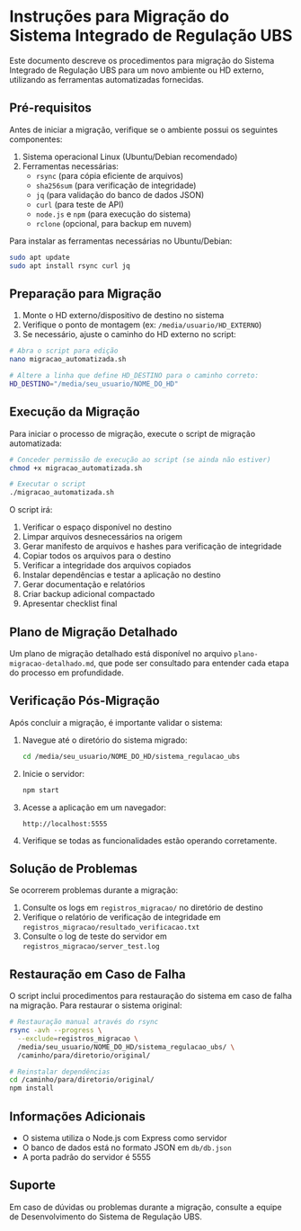 # Instruções para Migração do Sistema Integrado de Regulação UBS

Este documento descreve os procedimentos para migração do Sistema Integrado de Regulação UBS para um novo ambiente ou HD externo, utilizando as ferramentas automatizadas fornecidas.

## Pré-requisitos

Antes de iniciar a migração, verifique se o ambiente possui os seguintes componentes:

1. Sistema operacional Linux (Ubuntu/Debian recomendado)
2. Ferramentas necessárias:
   - `rsync` (para cópia eficiente de arquivos)
   - `sha256sum` (para verificação de integridade)
   - `jq` (para validação do banco de dados JSON)
   - `curl` (para teste de API)
   - `node.js` e `npm` (para execução do sistema)
   - `rclone` (opcional, para backup em nuvem)

Para instalar as ferramentas necessárias no Ubuntu/Debian:

```bash
sudo apt update
sudo apt install rsync curl jq
```

## Preparação para Migração

1. Monte o HD externo/dispositivo de destino no sistema
2. Verifique o ponto de montagem (ex: `/media/usuario/HD_EXTERNO`)
3. Se necessário, ajuste o caminho do HD externo no script:

```bash
# Abra o script para edição
nano migracao_automatizada.sh

# Altere a linha que define HD_DESTINO para o caminho correto:
HD_DESTINO="/media/seu_usuario/NOME_DO_HD"
```

## Execução da Migração

Para iniciar o processo de migração, execute o script de migração automatizada:

```bash
# Conceder permissão de execução ao script (se ainda não estiver)
chmod +x migracao_automatizada.sh

# Executar o script
./migracao_automatizada.sh
```

O script irá:
1. Verificar o espaço disponível no destino
2. Limpar arquivos desnecessários na origem
3. Gerar manifesto de arquivos e hashes para verificação de integridade
4. Copiar todos os arquivos para o destino
5. Verificar a integridade dos arquivos copiados
6. Instalar dependências e testar a aplicação no destino
7. Gerar documentação e relatórios
8. Criar backup adicional compactado
9. Apresentar checklist final

## Plano de Migração Detalhado

Um plano de migração detalhado está disponível no arquivo `plano-migracao-detalhado.md`, que pode ser consultado para entender cada etapa do processo em profundidade.

## Verificação Pós-Migração

Após concluir a migração, é importante validar o sistema:

1. Navegue até o diretório do sistema migrado:
   ```bash
   cd /media/seu_usuario/NOME_DO_HD/sistema_regulacao_ubs
   ```

2. Inicie o servidor:
   ```bash
   npm start
   ```

3. Acesse a aplicação em um navegador:
   ```
   http://localhost:5555
   ```

4. Verifique se todas as funcionalidades estão operando corretamente.

## Solução de Problemas

Se ocorrerem problemas durante a migração:

1. Consulte os logs em `registros_migracao/` no diretório de destino
2. Verifique o relatório de verificação de integridade em `registros_migracao/resultado_verificacao.txt`
3. Consulte o log de teste do servidor em `registros_migracao/server_test.log`

## Restauração em Caso de Falha

O script inclui procedimentos para restauração do sistema em caso de falha na migração. Para restaurar o sistema original:

```bash
# Restauração manual através do rsync
rsync -avh --progress \
  --exclude=registros_migracao \
  /media/seu_usuario/NOME_DO_HD/sistema_regulacao_ubs/ \
  /caminho/para/diretorio/original/

# Reinstalar dependências
cd /caminho/para/diretorio/original/
npm install
```

## Informações Adicionais

- O sistema utiliza o Node.js com Express como servidor
- O banco de dados está no formato JSON em `db/db.json`
- A porta padrão do servidor é 5555

## Suporte

Em caso de dúvidas ou problemas durante a migração, consulte a equipe de Desenvolvimento do Sistema de Regulação UBS. 